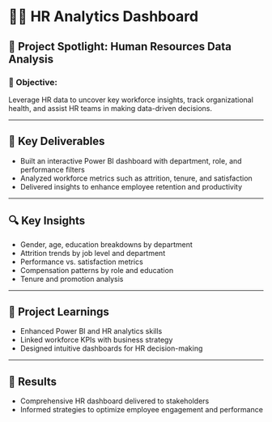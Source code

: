 
# 👩‍💼 HR Analytics Dashboard


## 📌 Project Spotlight: Human Resources Data Analysis

### 🎯 Objective:
Leverage HR data to uncover key workforce insights, track organizational health, and assist HR teams in making data-driven decisions.

---

## 🔧 Key Deliverables

- Built an interactive Power BI dashboard with department, role, and performance filters
- Analyzed workforce metrics such as attrition, tenure, and satisfaction
- Delivered insights to enhance employee retention and productivity

---

## 🔍 Key Insights

- Gender, age, education breakdowns by department
- Attrition trends by job level and department
- Performance vs. satisfaction metrics
- Compensation patterns by role and education
- Tenure and promotion analysis

---

## 📘 Project Learnings

- Enhanced Power BI and HR analytics skills
- Linked workforce KPIs with business strategy
- Designed intuitive dashboards for HR decision-making

---

## 🏁 Results

- Comprehensive HR dashboard delivered to stakeholders
- Informed strategies to optimize employee engagement and performance
